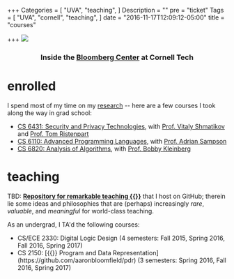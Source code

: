 +++
Categories = [
  "UVA",
  "teaching",
]
Description = ""
pre = "ticket"
Tags = [
  "UVA",
  "cornell",
  "teaching",
]
date = "2016-11-17T12:09:12-05:00"
title = "courses"

+++
<img src="/img/bloomberg.jpg">
### <div style="text-align:center">Inside the [Bloomberg Center](https://tech.cornell.edu/campus/bloomberg-center) at Cornell Tech</div>


# enrolled
I spend most of my time on my [research](/research/) -- here are a few
courses I took along the way in grad school:

<ul class="ul-interests fa-ul">
<li>
<i class="fa-li fa fa-university"></i>
<a href="https://www.cs.cornell.edu/~shmat/courses/cs6431/" target="_blank">CS 6431: Security and Privacy Technologies</a>, with 
<a href="https://www.cs.cornell.edu/~shmat/" target="_blank">Prof. Vitaly Shmatikov</a>
and
<a href="https://rist.tech.cornell.edu/" target="_blank">Prof. Tom Ristenpart</a>
</li>
<li>
<i class="fa-li fa fa-university"></i>
<a href="https://www.cs.cornell.edu/courses/cs6110/2018sp/" target="_blank">CS 6110: Advanced Programming Languages</a>, with 
<a href="https://www.cs.cornell.edu/~asampson/" target="_blank">Prof. Adrian
Sampson</a>
</li>
<li>
<i class="fa-li fa fa-university"></i>
<a href="https://www.cs.cornell.edu/courses/cs6820/2017fa/" target="_blank">CS 6820: Analysis of Algorithms</a>, with 
<a href="https://www.cs.cornell.edu/~rdk/" target="_blank">Prof. Bobby Kleinberg</a>
</li>
</ul>

# teaching
TBD: [**Repository for remarkable
teaching {{<fa github>}}**](https://github.com/havron/teaching) that I host on
GitHub; therein lie some ideas and philosophies that are (perhaps)
increasingly *rare*, *valuable*, and *meaningful* for world-class teaching.

As an undergrad, I TA'd the following courses:
<ul class="ul-interests fa-ul">
<li>
<i class="fa-li fa fa-university"></i>
CS/ECE 2330: Digital Logic
Design (4 semesters: Fall 2015, Spring 2016, Fall 2016, Spring 2017)
</li>
<li>
<i class="fa-li fa fa-university"></i>
CS 2150: [{{<fa github>}} Program and Data
Representation](https://github.com/aaronbloomfield/pdr)
(3 semesters: Spring 2016, Fall 2016, Spring 2017)
</li>
</ul>
